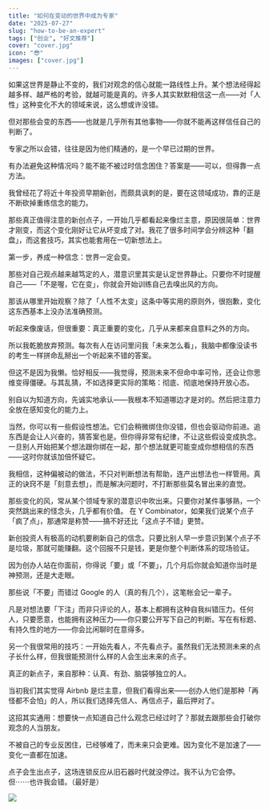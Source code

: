 ```yaml
---
title: "如何在变动的世界中成为专家"
date: "2025-07-27"
slug: "how-to-be-an-expert"
tags: ["创业", "好文推荐"]
cover: "cover.jpg"
icon: "😎"
images: ["cover.jpg"]
---
```

如果这世界是静止不变的，我们对观念的信心就能一路线性上升。某个想法经得起越多样、越严格的考验，就越可能是真的。许多人其实默默相信这一点——对「人性」这种变化不大的领域来说，这么想或许没错。



但对那些会变的东西——也就是几乎所有其他事物——你就不能再这样信任自己的判断了。



专家之所以会错，往往是因为他们精通的，是一个早已过期的世界。



有办法避免这种情况吗？能不能不被过时信念困住？答案是——可以，但得靠一点方法。



我曾经花了将近十年投资早期新创，而颇具讽刺的是，要在这领域成功，靠的正是不断砍掉重练信念的能力。



那些真正值得注意的新创点子，一开始几乎都看起来像烂主意，原因很简单：世界才刚变，而这个变化刚好让它从坏变成了对。我花了很多时间学会分辨这种「翻盘」，而这套技巧，其实也能套用在一切新想法上。



第一步，养成一种信念：世界一定会变。



那些对自己观点越来越笃定的人，潜意识里其实是认定世界静止。只要你不时提醒自己——「不是喔，它在变」，你就会开始训练自己去嗅出风的方向。



那该从哪里开始观察？除了「人性不太变」这条中等实用的原则外，很抱歉，变化这东西基本上没办法准确预测。



听起来像废话，但很重要：真正重要的变化，几乎从来都来自意料之外的方向。



所以我乾脆放弃预测。每次有人在访问里问我「未来怎么看」，我脑中都像没读书的考生一样拼命乱掰出一个听起来不错的答案。



但这不是因为我懒。恰好相反——我觉得，预测未来不但命中率可怜，还会让你思维变得僵硬。与其乱猜，不如选择更实际的策略：彻底、彻底地保持开放心态。



别自以为知道方向，先诚实地承认——我根本不知道哪边才是对的。然后把注意力全放在感知变化的能力上。



当然，你可以有一些假设性想法。它们会稍微绑住你没错，但也会驱动你前进。追东西是会让人兴奋的，猜答案也是。但你得非常有纪律，不让这些假设变成执念。
一旦别人开始把某个想法跟你绑在一起，那个想法就更可能变成你想相信的东西——这时你就该加倍怀疑它。



我相信，这种偏被动的做法，不只对判断想法有帮助，连产出想法也一样管用。真正的诀窍不是「刻意去想」，而是解决问题时，不打断那些莫名冒出来的直觉。



那些变化的风，常从某个领域专家的潜意识中吹出来。只要你对某件事够熟，一个突然跳出来的怪念头，几乎都有价值。
在 Y Combinator，如果我们说某个点子「疯了点」，那通常是称赞——搞不好还比「这点子不错」更赞。



新创投资人有极高的动机要刷新自己的信念。只要比别人早一步意识到某个点子不是垃圾，那就可能赚翻。这个回报不只是钱，更是你整个判断体系的现场验证。



因为创办人站在你面前，你得说「要」或「不要」，几个月后你就会知道你当时是神预测，还是大走眼。



那些说「不要」而错过 Google 的人（真的有几个），这笔帐会记一辈子。



凡是对想法要「下注」而非只评论的人，基本上都拥有这种自我纠错压力。任何人，只要愿意，也能拥有这种压力——你只要公开写下自己的判断。写在有标题、有持久性的地方——你会比闲聊时在意得多。



另一个我很常用的技巧：一开始先看人，不先看点子。虽然我们无法预测未来的点子长什么样，但我很能预测什么样的人会生出未来的点子。



真正的新点子，来自那种：认真、有劲、脑袋够独立的人。



当初我们其实觉得 Airbnb 是烂主意，但我们看得出来——创办人他们是那种「再怪都不会怕」的人，所以我们选择先信人、再信点子，最后押对了。



这招其实通用：想要快一点知道自己什么观念已经过时了？那就去跟那些会打破你观念的人当朋友。



不被自己的专业反困住，已经够难了，而未来只会更难。因为变化不是加速了——变化一直都在加速。



点子会生出点子，这场连锁反应从旧石器时代就没停过。我不认为它会停。
但⋯⋯也许我会错。（最好是）




![](https://prod-files-secure.s3.us-west-2.amazonaws.com/112d0858-5090-4d34-a606-b75eb8d65fd2/46476355-9cf3-4e99-9b7a-3531bc426380/1000202064.png?X-Amz-Algorithm=AWS4-HMAC-SHA256&X-Amz-Content-Sha256=UNSIGNED-PAYLOAD&X-Amz-Credential=ASIAZI2LB466QGEABFRZ%2F20251023%2Fus-west-2%2Fs3%2Faws4_request&X-Amz-Date=20251023T231218Z&X-Amz-Expires=3600&X-Amz-Security-Token=IQoJb3JpZ2luX2VjEJf%2F%2F%2F%2F%2F%2F%2F%2F%2F%2FwEaCXVzLXdlc3QtMiJHMEUCIAY9qO3QNOfe2uyT91%2FiWet4jxj%2FVEO8SXxZRVSQsVpSAiEApTUsoUGkJPU2L48IaGOjKSIKpj7PBVNQXw5ubm4vQAEq%2FwMIUBAAGgw2Mzc0MjMxODM4MDUiDKMHqnEkDTSeABDKiyrcA%2FnAMN%2BGVIY3xoaLZYm1ysoIBVGi7vhH3SEz9KJ1V353MM%2BSEWI1PlhQf8Lpt4nz6DRFCysYd3W0ulnbW4A0zunCyEFTGKTxBFqvUOlDsMv5XATNLi4r5blNd2avpvjEMl87NrxrvzvsSGDQHOiu4O%2B74f75BfFtmZ9sT6HJrbmFdcIJYbBP9oxm3GLb0sJ4kspAVdykCmTn1BkeEKkMR6GOX8zRdiSyIjkHXKNjw1WPEqnsNGb9uMWu1WXgIzLqcWflT%2B0RhfWbhIooncGCeb6qbahFE9hBlsDKEOV90jkNDjW8B1kOA0iRDGZPRzLZY%2BKk3fAbXyx5s9c3nSEHiehjfA%2Brna4uczMbni6YYBBp0l65HzrURinnhk6K8j3i%2FLZSPyIFYPdSKbXahNg%2BVyWYDLUM%2Fz1yk7id3Lw4tXduQnoCwWzcvJPppUUwirD1o5mM9DghMIq%2FReGNxLkXkSExpHDh48ZgmQ45Dmhb%2FpBRNrlta%2F%2F44JDsLNWulLfP5rYGv%2FLjorLCpYL4AOZv06v4NBLHYm4lYuDPfUUz0n9GGWqjLKt8lngZkWw%2F0lbjogPAzLgNey7srE49Nz2wz9jygtEzdCfA%2BsAp4dxBtvBdeCrg89OWSg%2BB1keCMJrp6scGOqUB0utR10aFC9LIB3BQkyOCAjGtrqPocdSD2%2BfIgnB5FFmxBu55YvSmBLdVkorpeha91G0MkbNNL414hWCzZfOnm%2F7zPED%2FzOGUN8PfPVuMFPMASsvN6gkNQ2guOmMCmonhQ5m1xPHZJS%2FhXkQN5w2KQJYMTcQjbZ5FI9yHXScD1uf1s33AZaAXExaK9jDEnvQXLwSrb86NPj4PgTOBp8pl3ur%2FVHfT&X-Amz-Signature=25d938e02a8857a0867b3f0d85e44469514ff4000cd57b5dc220b600c0ba69ed&X-Amz-SignedHeaders=host&x-amz-checksum-mode=ENABLED&x-id=GetObject)


